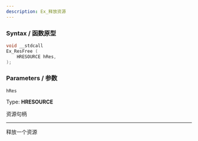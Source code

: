 ```yaml
---
description: Ex_释放资源
---
```


### Syntax / 函数原型

```C++
void __stdcall 
Ex_ResFree (
    HRESOURCE hRes,
);
```


### Parameters / 参数

`hRes`

Type: **HRESOURCE**

资源句柄

---

释放一个资源
